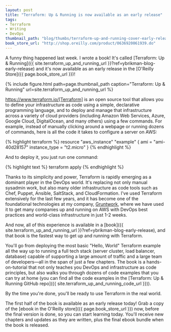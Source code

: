 ```yaml
---
layout: post
title: "Terraform: Up & Running is now available as an early release"
tags:
- Terraform
- Writing
- DevOps
thumbnail_path: "blog/thumbs/terraform-up-and-running-cover-early-release.jpg"
book_store_url: "http://shop.oreilly.com/product/0636920061939.do"
---
```


A funny thing happened last week. I wrote a book! It's called [Terraform: Up & Running]({{ site.terraform_up_and_running_url }}?ref=ybrikman-blog-early-release) 
and it's now available as an early release in the [O'Reilly Store]({{ page.book_store_url }})!

{% include figure.html path=page.thumbnail_path caption="Terraform: Up & Running" url=site.terraform_up_and_running_url %}

https://www.terraform.io/[Terraform] is an open source tool that allows you to define your infrastructure as code using
a simple, declarative programming language, and to deploy and manage that infrastructure across a variety of cloud
providers (including Amazon Web Services, Azure, Google Cloud, DigitalOcean, and many others) using a few commands.
For example, instead of manually clicking around a webpage or running dozens of commands, here is all the code it takes
to configure a server on AWS:

{% highlight terraform %}
resource "aws_instance" "example" {
  ami = "ami-40d28157"
  instance_type = "t2.micro"
}
{% endhighlight %}

And to deploy it, you just run one command:

{% highlight text %}
terraform apply
{% endhighlight %}

Thanks to its simplicity and power, Terraform is rapidly emerging as a dominant player in the DevOps world. It's 
replacing not only manual sysadmin work, but also many older infrastructure as code tools such as Chef, Puppet, 
Ansible, SaltStack, and CloudFormation. I've used Terraform extensively for the last few years, and it has become one 
of the foundational technologies at my company, [Gruntwork](http://www.gruntwork.io/?ref=ybrikman-blog-early-release), 
where we have used it to get many companies up and running on AWS with DevOps best practices and world-class 
infrastructure in just 1-2 weeks. 

And now, all of this experience is available in a [book]({{ site.terraform_up_and_running_url }}?ref=ybrikman-blog-early-release), 
and that book is the fastest way to get up and running with Terraform.

You'll go from deploying the most basic "Hello, World" Terraform example all the way up to running a full tech stack 
(server cluster, load balancer, database) capable of supporting a large amount of traffic and a large team of 
developers&mdash;all in the span of just a few chapters. The book is a hands-on-tutorial that not only teaches you 
DevOps and infrastructure as code principles, but also walks you through dozens of code examples that you can try at 
home (you can find all the code examples in the [Terraform: Up & Running
GitHub repo]({{ site.terraform_up_and_running_code_url }})).

By the time you're done, you'll be ready to use Terraform in the real world.

The first half of the book is available as an early release today! Grab a copy of the [ebook in the O'Reilly 
store]({{ page.book_store_url }}) now, before the final version is done, so you can start learning today. You'll 
receive new chapters and updates as they are written, plus the final ebook bundle when the book is released.